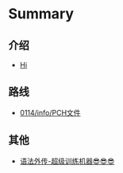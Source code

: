 # Summary

## 介绍

* [Hi](README.md)

## 路线

* [0114/info/PCH文件](0114/0114.md)

## 其他

* [语法外传-超级训练机器😎😎😎](grammar/grammar.md)

